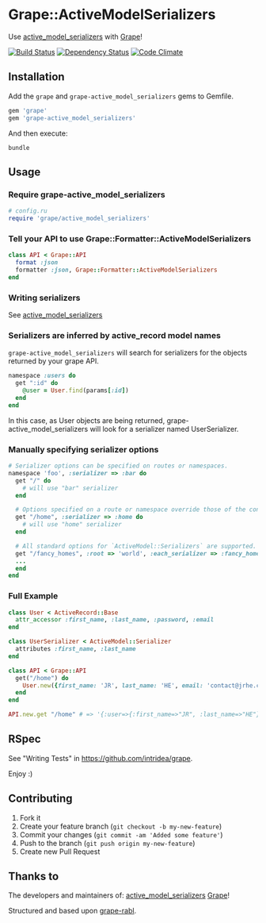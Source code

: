 # Grape::ActiveModelSerializers

Use [active_model_serializers](https://github.com/rails-api/active_model_serializers) with [Grape](https://github.com/intridea/grape)!

[![Build Status](https://api.travis-ci.org/jrhe/grape-active_model_serializers.png)](http://travis-ci.org/jrhe/grape-active_model_serializers) [![Dependency Status](https://gemnasium.com/jrhe/grape-active_model_serializers.png)](https://gemnasium.com/jrhe/grape-active_model_serializers) [![Code Climate](https://codeclimate.com/github/jrhe/grape-active_model_serializers.png)](https://codeclimate.com/github/jrhe/grape-active_model_serializers)

## Installation

Add the `grape` and `grape-active_model_serializers` gems to Gemfile.

```ruby
gem 'grape'
gem 'grape-active_model_serializers'
```

And then execute:

    bundle

## Usage

### Require grape-active_model_serializers

```ruby
# config.ru
require 'grape/active_model_serializers'
```


### Tell your API to use Grape::Formatter::ActiveModelSerializers

```ruby
class API < Grape::API
  format :json
  formatter :json, Grape::Formatter::ActiveModelSerializers
end
```


### Writing serializers

See [active_model_serializers](https://github.com/rails-api/active_model_serializers)


### Serializers are inferred by active_record model names

`grape-active_model_serializers` will search for serializers for the objects returned by your grape API.

```ruby
namespace :users do
  get ":id" do
    @user = User.find(params[:id])
  end
end
```
In this case, as User objects are being returned, grape-active_model_serializers will look for a serializer named UserSerializer.


### Manually specifying serializer options

```ruby
# Serializer options can be specified on routes or namespaces.
namespace 'foo', :serializer => :bar do
  get "/" do
    # will use "bar" serializer
  end

  # Options specified on a route or namespace override those of the containing namespace.
  get "/home", :serializer => :home do
    # will use "home" serializer
  end

  # All standard options for `ActiveModel::Serializers` are supported.
  get "/fancy_homes", :root => 'world', :each_serializer => :fancy_homes
  ...
  end
end
```


### Full Example

```ruby
class User < ActiveRecord::Base
  attr_accessor :first_name, :last_name, :password, :email
end

class UserSerializer < ActiveModel::Serializer
  attributes :first_name, :last_name
end

class API < Grape::API
  get("/home") do
    User.new({first_name: 'JR', last_name: 'HE', email: 'contact@jrhe.co.uk'})
  end
end

API.new.get "/home" # => '{:user=>{:first_name=>"JR", :last_name=>"HE"}}'
```


## RSpec

See "Writing Tests" in https://github.com/intridea/grape.

Enjoy :)


## Contributing

1. Fork it
2. Create your feature branch (`git checkout -b my-new-feature`)
3. Commit your changes (`git commit -am 'Added some feature'`)
4. Push to the branch (`git push origin my-new-feature`)
5. Create new Pull Request


## Thanks to
The developers and maintainers of:
[active_model_serializers](https://github.com/rails-api/active_model_serializers)
[Grape](https://github.com/intridea/grape)!

Structured and based upon [grape-rabl](https://github.com/LTe/grape-rabl).
